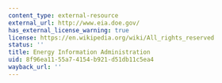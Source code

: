 ```yaml
---
content_type: external-resource
external_url: http://www.eia.doe.gov/
has_external_license_warning: true
license: https://en.wikipedia.org/wiki/All_rights_reserved
status: ''
title: Energy Information Administration
uid: 8f96ea11-55a7-4154-b921-d51db11c5ea4
wayback_url: ''
---
```

